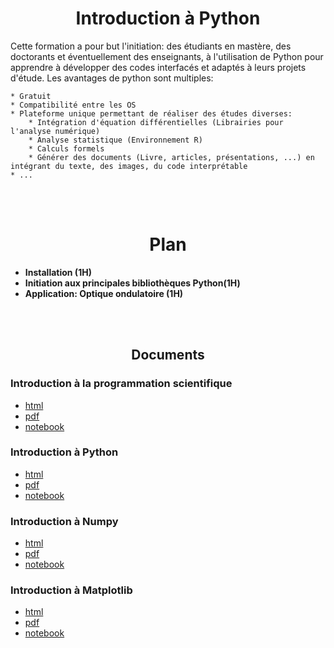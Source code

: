 
<center><h1>Introduction à Python</h1></center>
Cette formation a pour but l'initiation: des étudiants en mastère, des doctorants et éventuellement des enseignants, à l'utilisation de Python pour apprendre à développer des codes interfacés et adaptés à leurs projets d'étude. Les avantages de python sont multiples:
    
    * Gratuit
    * Compatibilité entre les OS
    * Plateforme unique permettant de réaliser des études diverses:
        * Intégration d'équation différentielles (Librairies pour l'analyse numérique)
        * Analyse statistique (Environnement R)
        * Calculs formels 
        * Générer des documents (Livre, articles, présentations, ...) en intégrant du texte, des images, du code interprétable
    * ...

<br>
<br>
<center><h1>Plan</h1></center>
<ul>
<li> <b>Installation (1H)</b></li>
<li> <b>Initiation aux principales bibliothèques Python(1H)</b></li>
<li> <b>Application: Optique ondulatoire (1H)</b></li>
</ul>
<br>
<br>

<center><h2>Documents</h2></center>

### Introduction à la programmation scientifique
*   [html](doc/html/Introduction.html)
*   [pdf](doc/pdf/Introduction.pdf)
*   [notebook](doc/notebooks/Introduction.ipynb)

### Introduction à Python
*   [html](doc/html/PythonIntro.html)
*   [pdf](doc/pdf/PythonIntro.pdf)
*   [notebook](doc/notebooks/PythonIntro.ipynb)

### Introduction à Numpy
*   [html](doc/html/NumpyIntro.html)
*   [pdf](doc/pdf/NumpyIntro.pdf)
*   [notebook](doc/notebooks/NumpyIntro.ipynb)

### Introduction à Matplotlib
*	[html](doc/html/MatplotlibIntro/MatplotlibIntro.html)
*   [pdf](doc/pdf/MatplotlibIntro.pdf)
*   [notebook](doc/notebooks/MatplotlibIntro.ipynb)

